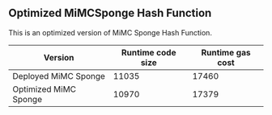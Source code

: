 ## Optimized MiMCSponge Hash Function

This is an optimized version of MiMC Sponge Hash Function.

| Version               | Runtime code size | Runtime gas cost |
| --------------------- | ----------------- | ---------------- |
| Deployed MiMC Sponge  | 11035             | 17460            |
| Optimized MiMC Sponge | 10970             | 17379            |
